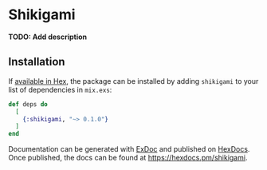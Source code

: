 # Shikigami

**TODO: Add description**

## Installation

If [available in Hex](https://hex.pm/docs/publish), the package can be installed
by adding `shikigami` to your list of dependencies in `mix.exs`:

```elixir
def deps do
  [
    {:shikigami, "~> 0.1.0"}
  ]
end
```

Documentation can be generated with [ExDoc](https://github.com/elixir-lang/ex_doc)
and published on [HexDocs](https://hexdocs.pm). Once published, the docs can
be found at <https://hexdocs.pm/shikigami>.

